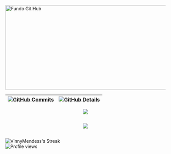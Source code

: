 

<img width="898" height="266" alt="Fundo Git Hub" src="https://github.com/user-attachments/assets/e83db8d0-b2f7-4990-85ba-a5189cf1cd7d" />



  
 | [![GitHub Commits](http://github-profile-summary-cards.vercel.app/api/cards/profile-details?username=VinnyMendess&theme=2077)](http://github-profile-summary-cards.vercel.app/api/cards/repos-per-language?username=VinnyMendess&theme=2077) | [![GitHub Details](http://github-profile-summary-cards.vercel.app/api/cards/stats?username=VinnyMendess&theme=2077)](https://github.com/vn7n24fzkq/github-profile-summary-cards) |  
 | ----------- | ----------- |


 
  <div align="center" >
<a href="https://skillicons.dev"   >
  <img src="https://skillicons.dev/icons?i=git,vscode,aws,javascript,java,mysql,css,html,react,nodejs,figma,ps,github,vercel,vite,bootstrap,discord,linkedin,instagram,discord" />
</a>

  <br />

  </div>

 
##
   <div align="center" >
     <img src="https://github-profile-trophy.vercel.app/?username=VinnyMendess&theme=dracula"/>
  </div>
    <br />


![VinnyMendess's Streak](https://streak-stats.demolab.com?user=VinnyMendess&theme=radical&hide_border=true)
<br />
![Profile views](https://komarev.com/ghpvc/?username=VinnyMendess&color=blueviolet&style=flat-square)
 






 
  
  

  



